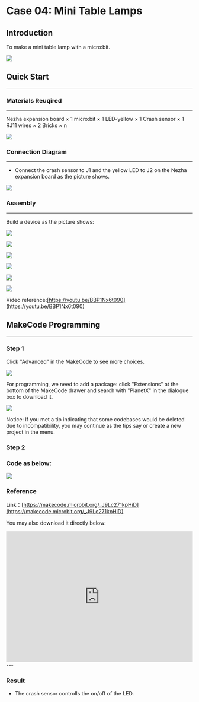 # Case 04: Mini Table Lamps

## Introduction
To make a mini table lamp with a micro:bit. 

![](./images/case_04_01.png)

## Quick Start
---

### Materials Reuqired
---
Nezha expansion board × 1
micro:bit × 1
LED-yellow × 1
Crash sensor × 1
RJ11 wires × 2
Bricks × n

![](./images/case_04_02.png)


### Connection Diagram 
---
- Connect the crash sensor to J1 and the yellow LED to J2 on the Nezha expansion board as the picture shows.


![](./images/case_04_03.png)

### Assembly

---

Build a device as the picture shows:

![](./images/case_04_04.png)

![](./images/case_04_05.png)

![](./images/case_04_06.png)

![](./images/case_04_07.png)

![](./images/case_04_08.png)

![](./images/case_04_09.png)

Video reference:[https://youtu.be/BBP1Nx6t090](https://youtu.be/BBP1Nx6t090)

## MakeCode Programming
---


### Step 1
Click "Advanced" in the MakeCode to see more choices.

![](./images/case_01_10.png)

For programming, we need to add a package: click "Extensions" at the bottom of the MakeCode drawer and search with "PlanetX" in the dialogue box to download it. 

![](./images/case_01_11.png)

Notice: If you met a tip indicating that some codebases would be deleted due to incompatibility, you may continue as the tips say or create a new project in the menu. 

### Step 2

### Code as below:

![](./images/case_04_10.png)


### Reference
Link：[https://makecode.microbit.org/_J9Lc271kpHiD](https://makecode.microbit.org/_J9Lc271kpHiD)

You may also download it directly below:

<div style="position:relative;height:0;padding-bottom:70%;overflow:hidden;"><iframe style="position:absolute;top:0;left:0;width:100%;height:100%;" src="https://makecode.microbit.org/#pub:_J9Lc271kpHiD" frameborder="0" sandbox="allow-popups allow-forms allow-scripts allow-same-origin"></iframe></div>  
---

### Result
- The crash sensor controlls the on/off of the LED. 

